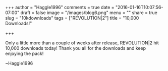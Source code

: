 +++
author = "Haggle1996"
comments = true
date = "2016-01-16T10:07:56-07:00"
draft = false
image = "/images/blog6.png"
menu = ""
share = true
slug = "10kdownloads"
tags = ["REVOLUTION|2"]
title = "10,000 Downloads!"

+++

Only a little more than a couple of weeks after release, REVOLUTION|2 hit 10,000 downloads today! Thank you all for the downloads and keep enjoying the pack! 

~Haggle1996 

